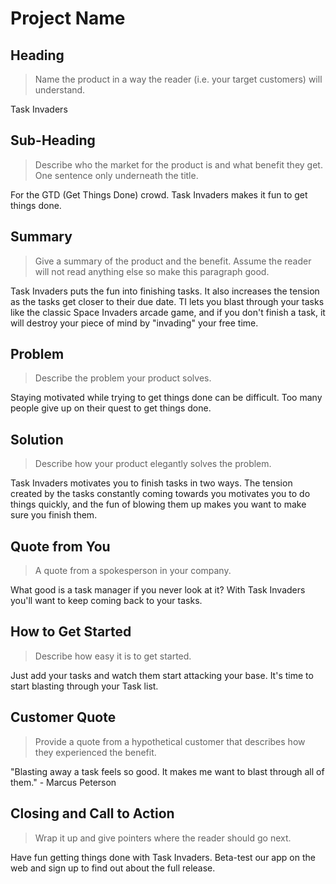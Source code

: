 # Project Name #

<!-- 
> This material was originally posted [here](http://www.quora.com/What-is-Amazons-approach-to-product-development-and-product-management). It is reproduced here for posterities sake.

There is an approach called "working backwards" that is widely used at Amazon. They work backwards from the customer, rather than starting with an idea for a product and trying to bolt customers onto it. While working backwards can be applied to any specific product decision, using this approach is especially important when developing new products or features.

For new initiatives a product manager typically starts by writing an internal press release announcing the finished product. The target audience for the press release is the new/updated product's customers, which can be retail customers or internal users of a tool or technology. Internal press releases are centered around the customer problem, how current solutions (internal or external) fail, and how the new product will blow away existing solutions.

If the benefits listed don't sound very interesting or exciting to customers, then perhaps they're not (and shouldn't be built). Instead, the product manager should keep iterating on the press release until they've come up with benefits that actually sound like benefits. Iterating on a press release is a lot less expensive than iterating on the product itself (and quicker!).

If the press release is more than a page and a half, it is probably too long. Keep it simple. 3-4 sentences for most paragraphs. Cut out the fat. Don't make it into a spec. You can accompany the press release with a FAQ that answers all of the other business or execution questions so the press release can stay focused on what the customer gets. My rule of thumb is that if the press release is hard to write, then the product is probably going to suck. Keep working at it until the outline for each paragraph flows. 

Oh, and I also like to write press-releases in what I call "Oprah-speak" for mainstream consumer products. Imagine you're sitting on Oprah's couch and have just explained the product to her, and then you listen as she explains it to her audience. That's "Oprah-speak", not "Geek-speak".

Once the project moves into development, the press release can be used as a touchstone; a guiding light. The product team can ask themselves, "Are we building what is in the press release?" If they find they're spending time building things that aren't in the press release (overbuilding), they need to ask themselves why. This keeps product development focused on achieving the customer benefits and not building extraneous stuff that takes longer to build, takes resources to maintain, and doesn't provide real customer benefit (at least not enough to warrant inclusion in the press release).
 -->
 
## Heading ##
  > Name the product in a way the reader (i.e. your target customers) will understand.

  Task Invaders

## Sub-Heading ##
  > Describe who the market for the product is and what benefit they get. One sentence only underneath the title.

  For the GTD (Get Things Done) crowd.  Task Invaders makes it fun to get things done.

## Summary ##
  > Give a summary of the product and the benefit. Assume the reader will not read anything else so make this paragraph good.

  Task Invaders puts the fun into finishing tasks.  It also increases the tension as the tasks get closer to their due date.  TI lets you blast through your tasks like the classic Space Invaders arcade game, and if you don't finish a task, it will destroy your piece of mind by "invading" your free time.  

## Problem ##
  > Describe the problem your product solves.

  Staying motivated while trying to get things done can be difficult.  Too many people give up on their quest to get things done.  

## Solution ##
  > Describe how your product elegantly solves the problem.

  Task Invaders motivates you to finish tasks in two ways.  The tension created by the tasks constantly coming towards you motivates you to do things quickly, and the fun of blowing them up makes you want to make sure you finish them.  

## Quote from You ##
  > A quote from a spokesperson in your company.

  What good is a task manager if you never look at it?  With Task Invaders you'll want to keep coming back to your tasks.  

## How to Get Started ##
  > Describe how easy it is to get started.

  Just add your tasks and watch them start attacking your base.  It's time to start blasting through your Task list.  

## Customer Quote ##
  > Provide a quote from a hypothetical customer that describes how they experienced the benefit.

  "Blasting away a task feels so good.  It makes me want to blast through all of them."  - Marcus Peterson  

## Closing and Call to Action ##
  > Wrap it up and give pointers where the reader should go next.

  Have fun getting things done with Task Invaders.  Beta-test our app on the web and sign up to find out about the full release.   
